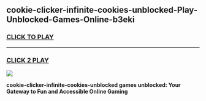 
## cookie-clicker-infinite-cookies-unblocked-Play-Unblocked-Games-Online-b3eki
<h3>
<a href="https://premium76.site?title=cookie-clicker-infinite-cookies-unblocked&ref=25A">CLICK TO PLAY</a></h3>
<hr>

<h3>
<a href="https://premium76.site?title=cookie-clicker-infinite-cookies-unblocked&ref=25A">CLICK 2 PLAY</a>
  
</h3>

<a href="https://premium76.site?title=cookie-clicker-infinite-cookies-unblocked&ref=25A"><img src="https://clearcache.store/games.png"></a>


**cookie-clicker-infinite-cookies-unblocked games unblocked: Your Gateway to Fun and Accessible Online Gaming**
